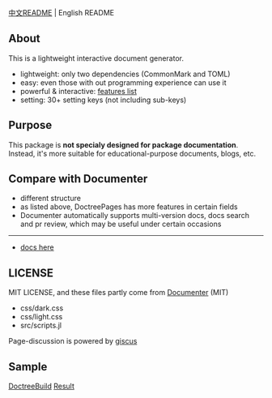 [中文README](README.md) | English README

## About
This is a lightweight interactive document generator.
* lightweight: only two dependencies (CommonMark and TOML)
* easy: even those with out programming experience can use it
* powerful & interactive: [features list](docs/en/features.md)
* setting: 30+ setting keys (not including sub-keys)

## Purpose
This package is **not specialy designed for package documentation**. Instead, it's more suitable for educational-purpose documents, blogs, etc.

## Compare with Documenter
* different structure
* as listed above, DoctreePages has more features in certain fields
* Documenter automatically supports multi-version docs, docs search and pr review, which may be useful under certain occasions

---

* [docs here](https://juliaroadmap.github.io/DoctreePages.jl/docs/en/usage.html)

## LICENSE
MIT LICENSE, and these files partly come from [Documenter](https://github.com/JuliaDocs/Documenter.jl) (MIT)
* css/dark.css
* css/light.css
* src/scripts.jl

Page-discussion is powered by [giscus](https://github.com/giscus/giscus)

## Sample
[DoctreeBuild](https://github.com/JuliaRoadmap/zh/blob/master/DoctreeBuild.toml) [Result](https://juliaroadmap.github.io/zh/docs/meta/doctest.html)
